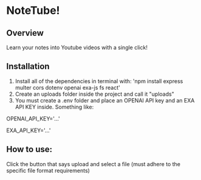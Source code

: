 # NoteTube!

## Overview

Learn your notes into Youtube videos with a single click!

## Installation

1. Install all of the dependencies in terminal with: 'npm install express multer cors dotenv openai exa-js fs react'
2. Create an uploads folder inside the project and call it "uploads"
3. You must create a .env folder and place an OPENAI API key and an EXA API KEY inside. Something like:

OPENAI_API_KEY='...'

EXA_API_KEY='...'

## How to use:

Click the button that says upload and select a file (must adhere to the specific file format requirements)
